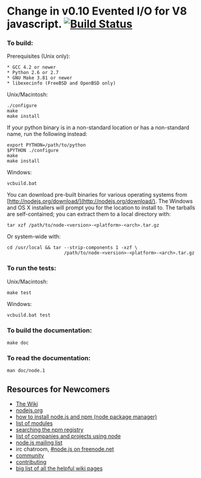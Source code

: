 Change in v0.10
Evented I/O for V8 javascript. [![Build Status](https://secure.travis-ci.org/joyent/node.png)](http://travis-ci.org/joyent/node)
===

### To build:

Prerequisites (Unix only):

    * GCC 4.2 or newer
    * Python 2.6 or 2.7
    * GNU Make 3.81 or newer
    * libexecinfo (FreeBSD and OpenBSD only)

Unix/Macintosh:

    ./configure
    make
    make install

If your python binary is in a non-standard location or has a
non-standard name, run the following instead:

    export PYTHON=/path/to/python
    $PYTHON ./configure
    make
    make install

Windows:

    vcbuild.bat

You can download pre-built binaries for various operating systems from
[http://nodejs.org/download/](http://nodejs.org/download/).  The Windows
and OS X installers will prompt you for the location to install to.
The tarballs are self-contained; you can extract them to a local directory
with:

    tar xzf /path/to/node-<version>-<platform>-<arch>.tar.gz

Or system-wide with:

    cd /usr/local && tar --strip-components 1 -xzf \
                         /path/to/node-<version>-<platform>-<arch>.tar.gz

### To run the tests:

Unix/Macintosh:

    make test

Windows:

    vcbuild.bat test

### To build the documentation:

    make doc

### To read the documentation:

    man doc/node.1

Resources for Newcomers
---
  - [The Wiki](https://github.com/joyent/node/wiki)
  - [nodejs.org](http://nodejs.org/)
  - [how to install node.js and npm (node package manager)](http://www.joyent.com/blog/installing-node-and-npm/)
  - [list of modules](https://github.com/joyent/node/wiki/modules)
  - [searching the npm registry](http://npmjs.org/)
  - [list of companies and projects using node](https://github.com/joyent/node/wiki/Projects,-Applications,-and-Companies-Using-Node)
  - [node.js mailing list](http://groups.google.com/group/nodejs)
  - irc chatroom, [#node.js on freenode.net](http://webchat.freenode.net?channels=node.js&uio=d4)
  - [community](https://github.com/joyent/node/wiki/Community)
  - [contributing](https://github.com/joyent/node/wiki/Contributing)
  - [big list of all the helpful wiki pages](https://github.com/joyent/node/wiki/_pages)
